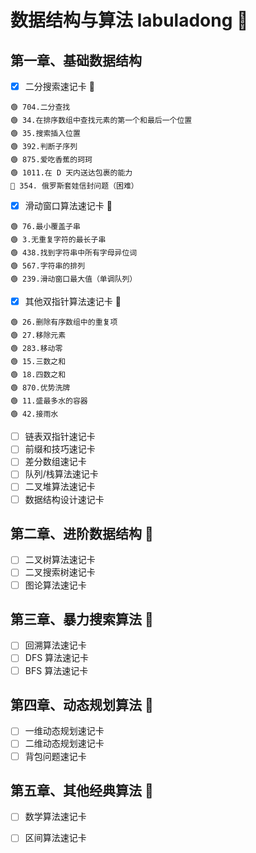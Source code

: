 # 数据结构与算法 labuladong 🚩

## 第一章、基础数据结构
- [x] 二分搜索速记卡 🚩
```
🟢 704.二分查找  
🟢 34.在排序数组中查找元素的第一个和最后一个位置
🟢 35.搜索插入位置
🟢 392.判断子序列
🟢 875.爱吃香蕉的珂珂
🟢 1011.在 D 天内送达包裹的能力
🔴 354. 俄罗斯套娃信封问题（困难）
```

- [x] 滑动窗口算法速记卡 🚩
```
🟢 76.最小覆盖子串
🟢 3.无重复字符的最长子串
🟢 438.找到字符串中所有字母异位词
🟢 567.字符串的排列
🟢 239.滑动窗口最大值（单调队列）
```

- [x] 其他双指针算法速记卡 🚩
```
🟢 26.删除有序数组中的重复项
🟢 27.移除元素
🟢 283.移动零
🟢 15.三数之和
🟢 18.四数之和
🟢 870.优势洗牌
🟢 11.盛最多水的容器
🟢 42.接雨水
```

- [ ] 链表双指针速记卡
- [ ] 前缀和技巧速记卡
- [ ] 差分数组速记卡
- [ ] 队列/栈算法速记卡
- [ ] 二叉堆算法速记卡
- [ ] 数据结构设计速记卡

## 第二章、进阶数据结构 🚩

- [ ] 二叉树算法速记卡
- [ ] 二叉搜索树速记卡
- [ ] 图论算法速记卡

## 第三章、暴力搜索算法 🚩

- [ ] 回溯算法速记卡
- [ ] DFS 算法速记卡
- [ ] BFS 算法速记卡

## 第四章、动态规划算法 🚩

- [ ] 一维动态规划速记卡
- [ ] 二维动态规划速记卡
- [ ] 背包问题速记卡

## 第五章、其他经典算法 🚩

- [ ] 数学算法速记卡
- [ ] 区间算法速记卡

